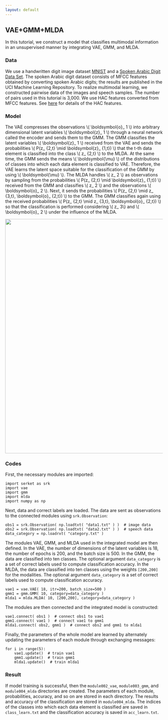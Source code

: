 ```yaml
---
layout: default
---
```

## VAE+GMM+MLDA
In this tutorial, we construct a model that classifies multimodal information in an unsupervised manner by integrating VAE, GMM, and MLDA.

### Data
We use a handwritten digit image dataset [MNIST](http://yann.lecun.com/exdb/mnist/) and a [Spoken Arabic Digit Data Set](https://archive.ics.uci.edu/ml/datasets/Spoken+Arabic+Digit).
The spoken Arabic digit dataset consists of MFCC features obtained by converting spoken Arabic digits; the results are published in the UCI Machine Learning Repository.
To realize multimodal learning, we constructed pairwise data of the images and speech samples.
The number of pairs used in this tutorial is 3,000.
We use HAC features converted from MFCC features.
See [here](https://www.isca-speech.org/archive/interspeech_2008/i08_2554.html) for details of the HAC features.  


### Model

The VAE compresses the observations \\( \boldsymbol{o}_ 1 \\) into arbitrary dimensional latent variables \\( \boldsymbol{z}_ 1 \\) through a neural network called the encoder and sends them to the GMM.
The GMM classifies the latent variables \\( \boldsymbol{z}_ 1 \\) received from the VAE and sends the probabilities \\( P(z_ {2,t} \mid \boldsymbol{z}_ {1,t}) \\) that the t-th data element is classified into the class \\( z_ {2,t} \\) to the MLDA.
At the same time, the GMM sends the means \\( \boldsymbol{\mu} \\) of the distributions of classes into which each data element is classified to VAE.
Therefore, the VAE learns the latent space suitable for the classification of the GMM by using \\( \boldsymbol{\mu} \\).
The MLDA handles \\( z_ 2 \\) as observations by sampling from the probabilities \\( P(z_ {2,t} \mid \boldsymbol{z}_ {1,t}) \\) received from the GMM and classifies \\( z_ 2 \\) and the observations \\( \boldsymbol{o}_ 2 \\).
Next, it sends the probabilities \\( P(z_ {2,t} \mid z_ {3,t}, \boldsymbol{o}_ {2,t}) \\) to the GMM.
The GMM classifies again using the received probabilities \\( P(z_ {2,t} \mid z_ {3,t}, \boldsymbol{o}_ {2,t}) \\) so that the classification is performed considering \\( z_ 3\\) and \\( \boldsymbol{o}_ 2 \\) under the influence of the MLDA.


<div align="center">
<img src="img/vae-gmm-mlda/vae-gmm-mlda.png" width="750px">
</div>

### Codes
First, the necessary modules are imported:

```
import serket as srk
import vae
import gmm
import mlda
import numpy as np
```

Next, data and correct labels are loaded.
The data are sent as observations to the connected modules using `srk.Observation`:

```
obs1 = srk.Observation( np.loadtxt( "data1.txt" ) )  # image data
obs2 = srk.Observation( np.loadtxt( "data2.txt" ) )  # speech data
data_category = np.loadrxt( "category.txt" )
```

The modules VAE, GMM, and MLDA used in the integrated model are then defined.
In the VAE, the number of dimensions of the latent variables is 18, the number of epochs is 200, and the batch size is 500.
In the GMM, the data are classified into ten classes.
The optional argument `data_category` is a set of correct labels used to compute classification accuracy.
In the MLDA, the data are classified into ten classes using the weights `[200,200]` for the modalities.
The optional argument `data_category` is a set of correct labels used to compute classification accuracy.


```
vae1 = vae.VAE( 18, itr=200, batch_size=500 )
gmm1 = gmm.GMM( 10, category=data_category )
mlda1 = mlda.MLDA( 10, [200,200], category=data_category )
```

The modules are then connected and the integrated model is constructed:

```
vae1.connect( obs1 )  # connect obs1 to vae1
gmm1.connect( vae1 )  # connect vae1 to gmm1
mlda1.connect( obs2, gmm1 )  # connect obs2 and gmm1 to mlda1
```

Finally, the parameters of the whole model are learned by alternately updating the parameters of each module through exchanging messages:

```
for i in range(5):
    vae1.update()  # train vae1
    gmm1.update()  # train gmm1
    mlda1.update()  # train mlda1
```

### Result
If model training is successful, then the `module002_vae`, `module003_gmm`, and `module004_mlda` directories are created.
The parameters of each module, probabilities, accuracy, and so on are stored in each directory.
The results and accuracy of the classification are stored in `module004_mlda`.
The indices of the classes into which each data element is classified are saved in `class_learn.txt` and the classification accuracy is saved in `acc_learn.txt`.
